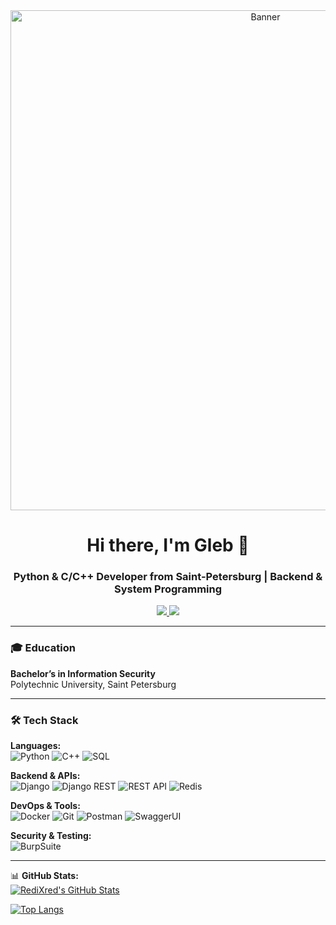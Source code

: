 <!--
**RediXred/RediXred** is a ✨ _special_ ✨ repository because its `README.md` (this file) appears on your GitHub profile.

Here are some ideas to get you started:

- 🔭 I’m currently working on ...
- 🌱 I’m currently learning ...
- 👯 I’m looking to collaborate on ...
- 🤔 I’m looking for help with ...
- 💬 Ask me about ...
- 📫 How to reach me: ...
- 😄 Pronouns: ...
- ⚡ Fun fact: ...
-->
<!--# GLEB SEROV

📍 Saint Petersburg • 📧 xred337@gmail.com • ✉️ Telegram: @g4grey  
-->
<div align="center">
  <img src="https://camo.githubusercontent.com/99110c0b2dfc766d40af49a0a15b81297c9f7995915a64966d00c585714ab9ee/68747470733a2f2f6d656469612e67697068792e636f6d2f6d656469612f6d47634e6a736657416a593541455a4e77362f67697068792e676966" alt="Banner" width="800"/>
</div>

<h1 align="center">Hi there, I'm Gleb 👋</h1>
<h3 align="center">Python & C/C++ Developer from Saint-Petersburg | Backend & System Programming</h3>

<!-- Кнопки соцсетей -->
<p align="center">
  <a href="https://t.me/g4grey">
    <img src="https://img.shields.io/badge/Telegram-2CA5E0?style=for-the-badge&logo=telegram&logoColor=white"/>
  </a>
  <a href="mailto:xred337@gmail.com">
    <img src="https://img.shields.io/badge/Gmail-D14836?style=for-the-badge&logo=gmail&logoColor=white"/>
  </a>
</p>

---

### 🎓 Education  
**Bachelor’s in Information Security**  
Polytechnic University, Saint Petersburg   

---

### 🛠 Tech Stack  

**Languages:**  
![Python](https://img.shields.io/badge/Python-3776AB?style=flat&logo=python&logoColor=white)
![C++](https://img.shields.io/badge/C++-00599C?style=flat&logo=c%2B%2B&logoColor=white)
![SQL](https://img.shields.io/badge/SQL-4479A1?style=flat&logo=postgresql&logoColor=white)  

**Backend & APIs:**  
![Django](https://img.shields.io/badge/Django-092E20?style=flat&logo=django&logoColor=white)
![Django REST](https://img.shields.io/badge/Django_REST-ff1709?style=flat&logo=django&logoColor=white)
![REST API](https://img.shields.io/badge/REST_API-FF6C37?style=flat&logo=rest&logoColor=white)
![Redis](https://img.shields.io/badge/Redis-DC382D?style=flat&logo=redis&logoColor=white)  

**DevOps & Tools:**  
![Docker](https://img.shields.io/badge/Docker-2496ED?style=flat&logo=docker&logoColor=white)
![Git](https://img.shields.io/badge/Git-F05032?style=flat&logo=git&logoColor=white)
![Postman](https://img.shields.io/badge/Postman-FF6C37?style=flat&logo=postman&logoColor=white)
![SwaggerUI](https://img.shields.io/badge/SwaggerUI-85EA2D?style=flat&logo=swagger&logoColor=black)  

**Security & Testing:**  
![BurpSuite](https://img.shields.io/badge/Burp_Suite-FF6C37?style=flat&logo=burpsuite&logoColor=white)

---

📊 **GitHub Stats:**  
[![RediXred's GitHub Stats](https://github-readme-stats.vercel.app/api?username=RediXred&show_icons=true&theme=radical)](https://github.com/RediXred)  

[![Top Langs](https://github-readme-stats.vercel.app/api/top-langs/?username=RediXred&layout=compact&theme=radical)](https://github.com/RediXred) 
